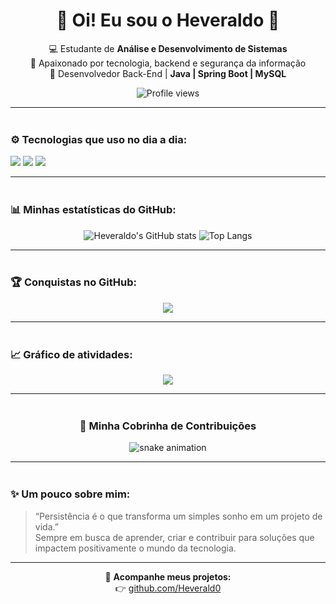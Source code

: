 <h1 align="center">👋 Oi! Eu sou o Heveraldo 🚀</h1>

<p align="center">
 💻 Estudante de <strong>Análise e Desenvolvimento de Sistemas</strong> <br/>
 🚀 Apaixonado por tecnologia, backend e segurança da informação <br/>
 🌱 Desenvolvedor Back-End | <strong>Java | Spring Boot | MySQL</strong> <br/>
</p>

<p align="center">
  <img src="https://komarev.com/ghpvc/?username=Heverald0&label=Profile%20views&color=6aa6f8&style=flat" alt="Profile views"/>
</p>

---

<img src="https://raw.githubusercontent.com/Heverald0/Heverald0/main/assets/line-gradient.svg" width="100%" height="4px"/>

### ⚙️ Tecnologias que uso no dia a dia:
<p align="left">
  <img src="https://img.shields.io/badge/Java-ED8B00?style=for-the-badge&logo=openjdk&logoColor=white"/>
  <img src="https://img.shields.io/badge/Spring%20Boot-6DB33F?style=for-the-badge&logo=springboot&logoColor=white"/>
  <img src="https://img.shields.io/badge/MySQL-005C84?style=for-the-badge&logo=mysql&logoColor=white"/>
</p>

---

<img src="https://raw.githubusercontent.com/Heverald0/Heverald0/main/assets/line-gradient.svg" width="100%" height="4px"/>

### 📊 Minhas estatísticas do GitHub:
<div align="center">

![Heveraldo's GitHub stats](https://github-readme-stats.vercel.app/api?username=Heverald0&show_icons=true&theme=tokyonight&hide_border=true&bg_color=0D1117&cache_seconds=1800)
![Top Langs](https://github-readme-stats.vercel.app/api/top-langs/?username=Heverald0&layout=compact&theme=tokyonight&hide_border=true&bg_color=0D1117&cache_seconds=1800)

</div>

---

<img src="https://raw.githubusercontent.com/Heverald0/Heverald0/main/assets/line-gradient.svg" width="100%" height="4px"/>

### 🏆 Conquistas no GitHub:
<p align="center">
  <img src="https://github-profile-trophy.vercel.app/?username=Heverald0&theme=onestar&no-frame=true&row=1&column=6" />
</p>

---

<img src="https://raw.githubusercontent.com/Heverald0/Heverald0/main/assets/line-gradient.svg" width="100%" height="4px"/>

### 📈 Gráfico de atividades:
<p align="center">
  <img src="https://github-readme-activity-graph.vercel.app/graph?username=Heverald0&theme=tokyo-night&hide_border=true" />
</p>

---

<img src="https://raw.githubusercontent.com/Heverald0/Heverald0/main/assets/line-gradient.svg" width="100%" height="4px"/>

<h3 align="center">🐍 Minha Cobrinha de Contribuições</h3>
<p align="center">
    <img src="https://github.com/Heverald0/Heverald0/blob/output/github-contribution-grid-snake-colored.svg" alt="snake animation" />
</p>

---

<img src="https://raw.githubusercontent.com/Heverald0/Heverald0/main/assets/line-gradient.svg" width="100%" height="4px"/>

### ✨ Um pouco sobre mim:
> “Persistência é o que transforma um simples sonho em um projeto de vida.”  
> Sempre em busca de aprender, criar e contribuir para soluções que impactem positivamente o mundo da tecnologia.

---

<div align="center">
  
🔗 **Acompanhe meus projetos:**  
👉 [github.com/Heverald0](https://github.com/Heverald0)

</div>
